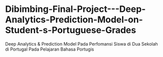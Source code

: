 # Dibimbing-Final-Project---Deep-Analytics-Prediction-Model-on-Student-s-Portuguese-Grades
Deep Analytics &amp; Prediction Model Pada Perfomansi Siswa di Dua Sekolah di Portugal Pada Pelajaran Bahasa Portugis
